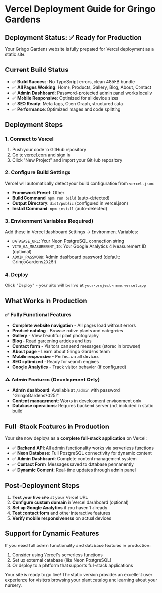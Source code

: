 # Vercel Deployment Guide for Gringo Gardens

## Deployment Status: ✅ Ready for Production

Your Gringo Gardens website is fully prepared for Vercel deployment as a static site.

## Current Build Status
- ✅ **Build Success**: No TypeScript errors, clean 485KB bundle
- ✅ **All Pages Working**: Home, Products, Gallery, Blog, About, Contact
- ✅ **Admin Dashboard**: Password-protected admin panel works locally
- ✅ **Mobile Responsive**: Optimized for all device sizes
- ✅ **SEO Ready**: Meta tags, Open Graph, structured data
- ✅ **Performance**: Optimized images and code splitting

## Deployment Steps

### 1. Connect to Vercel
1. Push your code to GitHub repository
2. Go to [vercel.com](https://vercel.com) and sign in
3. Click "New Project" and import your GitHub repository

### 2. Configure Build Settings
Vercel will automatically detect your build configuration from `vercel.json`:
- **Framework Preset**: Other
- **Build Command**: `npm run build` (auto-detected)
- **Output Directory**: `dist/public` (configured in vercel.json)
- **Install Command**: `npm install` (auto-detected)

### 3. Environment Variables (Required)
Add these in Vercel dashboard Settings → Environment Variables:
- `DATABASE_URL`: Your Neon PostgreSQL connection string
- `VITE_GA_MEASUREMENT_ID`: Your Google Analytics 4 Measurement ID (optional)
- `ADMIN_PASSWORD`: Admin dashboard password (default: GringoGardens2025!)

### 4. Deploy
Click "Deploy" - your site will be live at `your-project-name.vercel.app`

## What Works in Production

### ✅ Fully Functional Features
- **Complete website navigation** - All pages load without errors
- **Product catalog** - Browse native plants and categories  
- **Gallery** - View beautiful plant photography
- **Blog** - Read gardening articles and tips
- **Contact form** - Visitors can send messages (stored in browser)
- **About page** - Learn about Gringo Gardens team
- **Mobile responsive** - Perfect on all devices
- **SEO optimized** - Ready for search engines
- **Google Analytics** - Track visitor behavior (if configured)

### ⚠️ Admin Features (Development Only)
- **Admin dashboard**: Available at `/admin` with password "GringoGardens2025!"
- **Content management**: Works in development environment only
- **Database operations**: Requires backend server (not included in static build)

## Full-Stack Features in Production

Your site now deploys as a **complete full-stack application** on Vercel:
- ✅ **Backend API**: All admin functionality works via serverless functions
- ✅ **Neon Database**: Full PostgreSQL connectivity for dynamic content
- ✅ **Admin Dashboard**: Complete content management system
- ✅ **Contact Form**: Messages saved to database permanently
- ✅ **Dynamic Content**: Real-time updates through admin panel

## Post-Deployment Steps

1. **Test your live site** at your Vercel URL
2. **Configure custom domain** in Vercel dashboard (optional)
3. **Set up Google Analytics** if you haven't already
4. **Test contact form** and other interactive features
5. **Verify mobile responsiveness** on actual devices

## Support for Dynamic Features

If you need full admin functionality and database features in production:
1. Consider using Vercel's serverless functions
2. Set up external database (like Neon PostgreSQL)
3. Or deploy to a platform that supports full-stack applications

Your site is ready to go live! The static version provides an excellent user experience for visitors browsing your plant catalog and learning about your nursery.